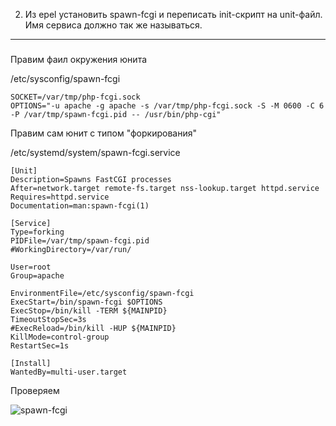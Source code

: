 2. Из epel установить spawn-fcgi и переписать init-скрипт на unit-файл. Имя сервиса должно так же называться.
---------------------------------------
#####
Правим фаил окружения юнита

/etc/sysconfig/spawn-fcgi
```
SOCKET=/var/tmp/php-fcgi.sock
OPTIONS="-u apache -g apache -s /var/tmp/php-fcgi.sock -S -M 0600 -C 6 -P /var/tmp/spawn-fcgi.pid -- /usr/bin/php-cgi"
```

Правим сам юнит c типом "форкирования"

/etc/systemd/system/spawn-fcgi.service
```
[Unit]
Description=Spawns FastCGI processes
After=network.target remote-fs.target nss-lookup.target httpd.service
Requires=httpd.service
Documentation=man:spawn-fcgi(1)

[Service]
Type=forking
PIDFile=/var/tmp/spawn-fcgi.pid
#WorkingDirectory=/var/run/

User=root
Group=apache

EnvironmentFile=/etc/sysconfig/spawn-fcgi
ExecStart=/bin/spawn-fcgi $OPTIONS
ExecStop=/bin/kill -TERM ${MAINPID}
TimeoutStopSec=3s
#ExecReload=/bin/kill -HUP ${MAINPID}
KillMode=control-group
RestartSec=1s

[Install]
WantedBy=multi-user.target
```
Проверяем

![spawn-fcgi](https://github.com/kyourselfer/OTUS_LinuxAdmin201804/blob/master/lesson6_SystemD/SCRIPTS/spawn-fcgi/spawn-fcgi.gif)
